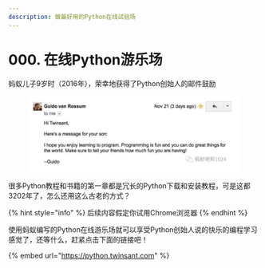 ```yaml
---
description: 做最好用的Python在线试验场
---
```


# 000. 在线Python游乐场

蚂蚁儿子9岁时（2016年），荣幸地获得了Python创始人的邮件鼓励

<figure><img src=".gitbook/assets/image.png" alt=""><figcaption></figcaption></figure>

很多Python教程和书籍的第一章都是冗长的Python下载和安装教程，可是这都3202年了，怎么还用这么古老的方式？

{% hint style="info" %}
后续内容假定你试用Chrome浏览器
{% endhint %}

使用蚂蚁编写的Python在线游乐场就可以享受Python创始人说的快乐的编程学习感觉了，还等什么，赶紧点击下面的链接吧！

{% embed url="https://python.twinsant.com" %}
